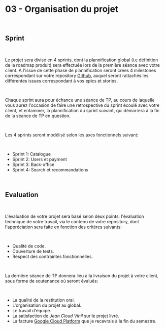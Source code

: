 # 03 - Organisation du projet

<br>

## Sprint

<br>

Le projet sera divisé en 4 sprints, dont la plannification global
(i.e définition de la roadmap produit) sera effectuée lors de la
première séance avec votre client. A l'issue de cette phase de
plannification seront crées 4 milestones correspondant sur votre
repository [Github](https://github.com), auquel seront rattachés
les différentes issues correspondant à vos epics et stories.

<br>

Chaque sprint aura pour échance une séance de TP, au cours de laquelle
vous aurez l'occasion de faire une retrospective du sprint écoulé avec
votre client, et entammer, la plannification du sprint suivant, qui
démarrera à la fin de la séance de TP en question.

<br>

Les 4 sprints seront modélisé selon les axes fonctionnels suivant:

<br>

- Sprint 1: Catalogue
- Sprint 2: Users et payment
- Sprint 3: Back-office
- Sprint 4: Search et recommandations

<br>

## Evaluation

<br>

L'évaluation de votre projet sera basé selon deux points: l'évaluation
technique de votre travail, via le contenu de votre repository, dont
l'appréciation sera faite en fonction des critères suivants:

<br>

- Qualité de code.
- Couverture de tests.
- Respect des contraintes fonctionnelles.

<br>

La dernière séance de TP donnera lieu à la livraison du projet à votre
client, sous forme de soutenance où seront évalués:

<br>

- La qualité de la restitution oral.
- L'organisation du projet au global.
- Le travail d'équipe.
- La satisfaction de _Jean Cloud Vinil_ sur le projet livré.
- La facture [Google Cloud Platform](https://cloud.google.com) que je recevrais à la fin du semestre.